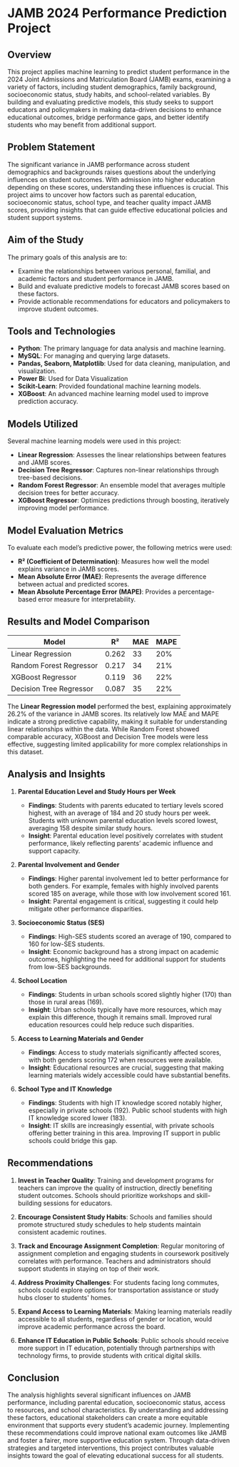 # JAMB 2024 Performance Prediction Project

## Overview
This project applies machine learning to predict student performance in the 2024 Joint Admissions and Matriculation Board (JAMB) exams, examining a variety of factors, including student demographics, family background, socioeconomic status, study habits, and school-related variables. By building and evaluating predictive models, this study seeks to support educators and policymakers in making data-driven decisions to enhance educational outcomes, bridge performance gaps, and better identify students who may benefit from additional support.

## Problem Statement
The significant variance in JAMB performance across student demographics and backgrounds raises questions about the underlying influences on student outcomes. With admission into higher education depending on these scores, understanding these influences is crucial. This project aims to uncover how factors such as parental education, socioeconomic status, school type, and teacher quality impact JAMB scores, providing insights that can guide effective educational policies and student support systems.

## Aim of the Study
The primary goals of this analysis are to:
- Examine the relationships between various personal, familial, and academic factors and student performance in JAMB.
- Build and evaluate predictive models to forecast JAMB scores based on these factors.
- Provide actionable recommendations for educators and policymakers to improve student outcomes.

## Tools and Technologies
- **Python**: The primary language for data analysis and machine learning.
- **MySQL**: For managing and querying large datasets.
- **Pandas, Seaborn, Matplotlib**: Used for data cleaning, manipulation, and visualization.
- **Power Bi**: Used for Data Visualization
- **Scikit-Learn**: Provided foundational machine learning models.
- **XGBoost**: An advanced machine learning model used to improve prediction accuracy.

## Models Utilized
Several machine learning models were used in this project:
- **Linear Regression**: Assesses the linear relationships between features and JAMB scores.
- **Decision Tree Regressor**: Captures non-linear relationships through tree-based decisions.
- **Random Forest Regressor**: An ensemble model that averages multiple decision trees for better accuracy.
- **XGBoost Regressor**: Optimizes predictions through boosting, iteratively improving model performance.

## Model Evaluation Metrics
To evaluate each model’s predictive power, the following metrics were used:
- **R² (Coefficient of Determination)**: Measures how well the model explains variance in JAMB scores.
- **Mean Absolute Error (MAE)**: Represents the average difference between actual and predicted scores.
- **Mean Absolute Percentage Error (MAPE)**: Provides a percentage-based error measure for interpretability.

## Results and Model Comparison
| Model                   | R²    | MAE | MAPE |
|-------------------------|-------|-----|------|
| Linear Regression       | 0.262 | 33  | 20%  |
| Random Forest Regressor | 0.217 | 34  | 21%  |
| XGBoost Regressor      | 0.119 | 36  | 22%  |
| Decision Tree Regressor | 0.087 | 35  | 22%  |

The **Linear Regression model** performed the best, explaining approximately 26.2% of the variance in JAMB scores. Its relatively low MAE and MAPE indicate a strong predictive capability, making it suitable for understanding linear relationships within the data. While Random Forest showed comparable accuracy, XGBoost and Decision Tree models were less effective, suggesting limited applicability for more complex relationships in this dataset.

## Analysis and Insights
1. **Parental Education Level and Study Hours per Week**
   - **Findings**: Students with parents educated to tertiary levels scored highest, with an average of 184 and 20 study hours per week. Students with unknown parental education levels scored lowest, averaging 158 despite similar study hours.
   - **Insight**: Parental education level positively correlates with student performance, likely reflecting parents’ academic influence and support capacity.

2. **Parental Involvement and Gender**
   - **Findings**: Higher parental involvement led to better performance for both genders. For example, females with highly involved parents scored 185 on average, while those with low involvement scored 161.
   - **Insight**: Parental engagement is critical, suggesting it could help mitigate other performance disparities.

3. **Socioeconomic Status (SES)**
   - **Findings**: High-SES students scored an average of 190, compared to 160 for low-SES students.
   - **Insight**: Economic background has a strong impact on academic outcomes, highlighting the need for additional support for students from low-SES backgrounds.

4. **School Location**
   - **Findings**: Students in urban schools scored slightly higher (170) than those in rural areas (169).
   - **Insight**: Urban schools typically have more resources, which may explain this difference, though it remains small. Improved rural education resources could help reduce such disparities.

5. **Access to Learning Materials and Gender**
   - **Findings**: Access to study materials significantly affected scores, with both genders scoring 172 when resources were available.
   - **Insight**: Educational resources are crucial, suggesting that making learning materials widely accessible could have substantial benefits.

6. **School Type and IT Knowledge**
   - **Findings**: Students with high IT knowledge scored notably higher, especially in private schools (192). Public school students with high IT knowledge scored lower (183).
   - **Insight**: IT skills are increasingly essential, with private schools offering better training in this area. Improving IT support in public schools could bridge this gap.

## Recommendations
1. **Invest in Teacher Quality**: Training and development programs for teachers can improve the quality of instruction, directly benefiting student outcomes. Schools should prioritize workshops and skill-building sessions for educators.

2. **Encourage Consistent Study Habits**: Schools and families should promote structured study schedules to help students maintain consistent academic routines.

3. **Track and Encourage Assignment Completion**: Regular monitoring of assignment completion and engaging students in coursework positively correlates with performance. Teachers and administrators should support students in staying on top of their work.

4. **Address Proximity Challenges**: For students facing long commutes, schools could explore options for transportation assistance or study hubs closer to students' homes.

5. **Expand Access to Learning Materials**: Making learning materials readily accessible to all students, regardless of gender or location, would improve academic performance across the board.

6. **Enhance IT Education in Public Schools**: Public schools should receive more support in IT education, potentially through partnerships with technology firms, to provide students with critical digital skills.

## Conclusion
The analysis highlights several significant influences on JAMB performance, including parental education, socioeconomic status, access to resources, and school characteristics. By understanding and addressing these factors, educational stakeholders can create a more equitable environment that supports every student’s academic journey. Implementing these recommendations could improve national exam outcomes like JAMB and foster a fairer, more supportive education system. Through data-driven strategies and targeted interventions, this project contributes valuable insights toward the goal of elevating educational success for all students.
